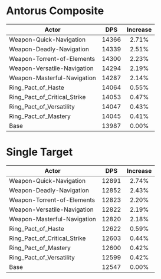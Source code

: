 # Antorus Composite
| Actor | DPS | Increase |
|---|:---:|:---:|
|Weapon-Quick-Navigation|14366|2.71%|
|Weapon-Deadly-Navigation|14339|2.51%|
|Weapon-Torrent-of-Elements|14300|2.23%|
|Weapon-Versatile-Navigation|14294|2.19%|
|Weapon-Masterful-Navigation|14287|2.14%|
|Ring_Pact_of_Haste|14064|0.55%|
|Ring_Pact_of_Critical_Strike|14053|0.47%|
|Ring_Pact_of_Versatility|14047|0.43%|
|Ring_Pact_of_Mastery|14045|0.41%|
|Base|13987|0.00%|

# Single Target
| Actor | DPS | Increase |
|---|:---:|:---:|
|Weapon-Quick-Navigation|12891|2.74%|
|Weapon-Deadly-Navigation|12852|2.43%|
|Weapon-Torrent-of-Elements|12823|2.20%|
|Weapon-Versatile-Navigation|12822|2.19%|
|Weapon-Masterful-Navigation|12820|2.18%|
|Ring_Pact_of_Haste|12622|0.59%|
|Ring_Pact_of_Critical_Strike|12603|0.44%|
|Ring_Pact_of_Mastery|12600|0.42%|
|Ring_Pact_of_Versatility|12599|0.42%|
|Base|12547|0.00%|
